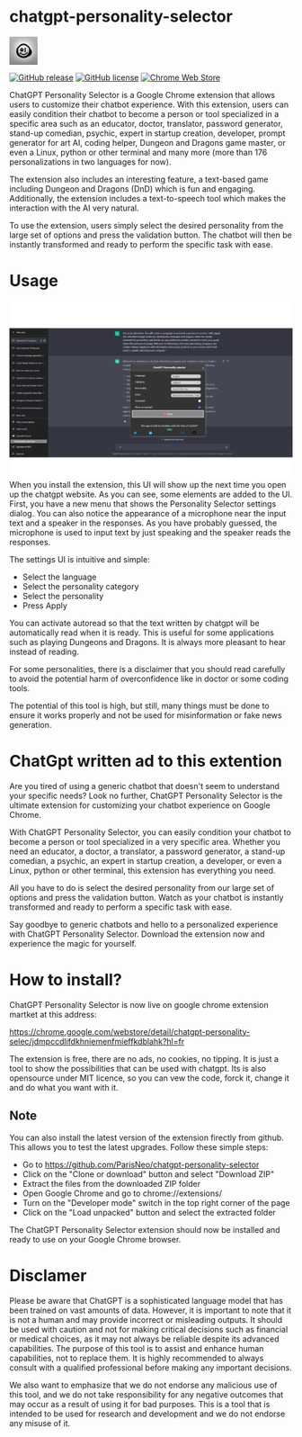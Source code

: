 # chatgpt-personality-selector

<div style="width: 50px; height: 50px;">
  <img  style="width: 50px; height: 50px;" src="icon.png">
</div>

[![GitHub release](https://badgen.net/github/release/ParisNeo/chatgpt-personality-selector)](https://github.com/ParisNeo/chatgpt-personality-selector/releases)
[![GitHub license](https://badgen.net/github/license/ParisNeo/chatgpt-personality-selector)](https://github.com/ParisNeo/chatgpt-personality-selector/blob/master/LICENSE)
[![Chrome Web Store](https://img.shields.io/chrome-web-store/v/fhbjgbiflinjbdggehcddcbncdddomop.svg)](https://chrome.google.com/webstore/detail/chatgpt-audio-extension/fhbjgbiflinjbdggehcddcbncdddomop)

ChatGPT Personality Selector is a Google Chrome extension that allows users to customize their chatbot experience. With this extension, users can easily condition their chatbot to become a person or tool specialized in a specific area such as an educator, doctor, translator, password generator, stand-up comedian, psychic, expert in startup creation, developer, prompt generator for art AI, coding helper, Dungeon and Dragons game master, or even a Linux, python or other terminal and many more (more than 176 personalizations in two languages for now).

The extension also includes an interesting feature, a text-based game including Dungeon and Dragons (DnD) which is fun and engaging. Additionally, the extension includes a text-to-speech tool which makes the interaction with the AI very natural.

To use the extension, users simply select the desired personality from the large set of options and press the validation button. The chatbot will then be instantly transformed and ready to perform the specific task with ease.

# Usage
![usage](/assets/chatgpt_use.png)
When you install the extension, this UI will show up the next time you open up the chatgpt website. As you can see, some elements are added to the UI. First, you have a new menu that shows the Personality Selector settings dialog. You can also notice the appearance of a microphone near the input text and a speaker in the responses. As you have probably guessed, the microphone is used to input text by just speaking and the speaker reads the responses.

The settings UI is intuitive and simple:
- Select the language
- Select the personality category
- Select the personality
- Press Apply


You can activate autoread so that the text written by chatgpt will be automatically read when it is ready. This is useful for some applications such as playing Dungeons and Dragons. It is always more pleasant to hear instead of reading.

For some personalities, there is a disclaimer that you should read carefully to avoid the potential harm of overconfidence like in doctor or some coding tools.

The potential of this tool is high, but still, many things must be done to ensure it works properly and not be used for misinformation or fake news generation.

# ChatGpt written ad to this extention
Are you tired of using a generic chatbot that doesn't seem to understand your specific needs? Look no further, ChatGPT Personality Selector is the ultimate extension for customizing your chatbot experience on Google Chrome.

With ChatGPT Personality Selector, you can easily condition your chatbot to become a person or tool specialized in a very specific area. Whether you need an educator, a doctor, a translator, a password generator, a stand-up comedian, a psychic, an expert in startup creation, a developer, or even a Linux, python or other terminal, this extension has everything you need.

All you have to do is select the desired personality from our large set of options and press the validation button. Watch as your chatbot is instantly transformed and ready to perform a specific task with ease.

Say goodbye to generic chatbots and hello to a personalized experience with ChatGPT Personality Selector. Download the extension now and experience the magic for yourself.

# How to install?
ChatGPT Personality Selector is now live on google chrome extension martket at this address:

https://chrome.google.com/webstore/detail/chatgpt-personality-selec/jdmpccdlifdkhniemenfmieffkdblahk?hl=fr

The extension is free, there are no ads, no cookies, no tipping. It is just a tool to show the possibilities that can be used with chatgpt. Its is also opensource under MIT licence, so you can vew the code, forck it, change it and do what you want with it.

## Note
You can also install the latest version of the extension firectly from github. This allows you to test the latest upgrades. Follow these simple steps:

- Go to https://github.com/ParisNeo/chatgpt-personality-selector
- Click on the "Clone or download" button and select "Download ZIP"
- Extract the files from the downloaded ZIP folder
- Open Google Chrome and go to chrome://extensions/
- Turn on the "Developer mode" switch in the top right corner of the page
- Click on the "Load unpacked" button and select the extracted folder

The ChatGPT Personality Selector extension should now be installed and ready to use on your Google Chrome browser.





# Disclamer
Please be aware that ChatGPT is a sophisticated language model that has been trained on vast amounts of data. However, it is important to note that it is not a human and may provide incorrect or misleading outputs. It should be used with caution and not for making critical decisions such as financial or medical choices, as it may not always be reliable despite its advanced capabilities. The purpose of this tool is to assist and enhance human capabilities, not to replace them. It is highly recommended to always consult with a qualified professional before making any important decisions.

We also want to emphasize that we do not endorse any malicious use of this tool, and we do not take responsibility for any negative outcomes that may occur as a result of using it for bad purposes. This is a tool that is intended to be used for research and development and we do not endorse any misuse of it.